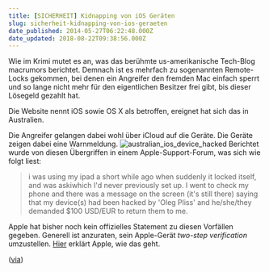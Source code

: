 ```yaml
---
title: [SICHERHEIT] Kidnapping von iOS Geräten
slug: sicherheit-kidnapping-von-ios-geraeten
date_published: 2014-05-27T06:22:48.000Z
date_updated: 2018-08-22T09:38:56.000Z
---
```


Wie im Krimi mutet es an, was das berühmte us-amerikanische Tech-Blog macrumors berichtet. Demnach ist es mehrfach zu sogenannten Remote-Locks gekommen, bei denen ein Angreifer den fremden Mac einfach sperrt und so lange nicht mehr für den eigentlichen Besitzer frei gibt, bis dieser Lösegeld gezahlt hat. 

Die Website nennt iOS sowie OS X als betroffen, ereignet hat sich das in Australien.

Die Angreifer gelangen dabei wohl über iCloud auf die Geräte. Die Geräte zeigen dabei eine Warnmeldung.
![australian_ios_device_hacked](//picdump.thafaker.de/2014/05/australian_ios_device_hacked-580x324.jpeg)
Berichtet wurde von diesen Übergriffen in einem Apple-Support-Forum, was sich wie folgt liest:

> i was using my ipad a short while ago when suddenly it locked itself, and was askiwhich I'd never previously set up. I went to check my phone and there was a message on the screen (it's still there) saying that my device(s) had been hacked by 'Oleg Pliss' and he/she/they demanded $100 USD/EUR to return them to me.

Apple hat bisher noch kein offizielles Statement zu diesen Vorfällen gegeben. Generell ist anzuraten, sein Apple-Gerät *two-step verification* umzustellen. [Hier](http://support.apple.com/kb/ht5570) erklärt Apple, wie das geht.

([via](http://www.macrumors.com/2014/05/27/hackers-locking-macs-ios-devices-australia/))
